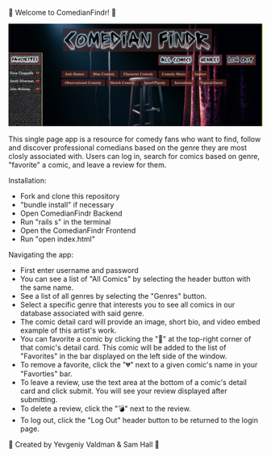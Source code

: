 
🎤 Welcome to ComedianFindr! 🎤

![alt text](images/genrepage.png)

This single page app is a resource for comedy fans who want to find, follow and discover
professional comedians based on the genre they are most closly associated with. Users can 
log in, search for comics based on genre, "favorite" a comic, and leave a review for them.

Installation:
- Fork and clone this repository
- "bundle install" if necessary 
- Open ComedianFindr Backend
- Run "rails s" in the terminal 
- Open the ComedianFindr Frontend
- Run "open index.html" 

Navigating the app:
- First enter username and password
- You can see a list of "All Comics" by selecting the header button with the same name.
- See a list of all genres by selecting the "Genres" button.
- Select a specific genre that interests you to see all comics in our database associated with
  said genre.
- The comic detail card will provide an image, short bio, and video embed example of this 
  artist's work.
- You can favorite a comic by clicking the "🖤" at the top-right corner of that comic's detail 
  card. This comic will be added to the list of "Favorites" in the bar displayed on the left
  side of the window.
- To remove a favorite, click the "💔" next to a given comic's name in your "Favorties" bar.
- To leave a review, use the text area at the bottom of a comic's detail card and click submit.
  You will see your review displayed after submitting.
- To delete a review, click the "💣" next to the review.
- To log out, click the "Log Out" header button to be returned to the login page.

🎤 Created by Yevgeniy Valdman & Sam Hall 🎤